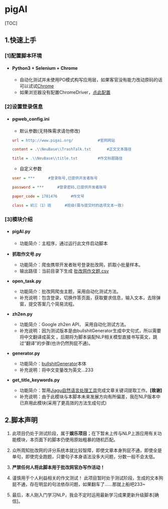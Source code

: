 # pigAI

[TOC]

## 1.快速上手

### [1]配置脚本环境

- #### **Python3 + Selenium + Chrome**

  - 自动化测试并未使用PO模式构写应用层，如果客官没有能力改动原码的话可以试试[Chrome](https://www.google.cn/chrome/)
  - 如果浏览器没有配置ChromeDriver，[点此配置](https://localprod.pandateacher.com/python-manuscript/crawler-html/chromedriver/ChromeDriver.html) 

### [2]设置登录信息

- #### **pgweb_config.ini**

  - 默认参数(无特殊需求请勿修改)

  ```ini
  url = http://www.pigai.org/ 			#官网网站
  
  content = .\\NeuBase\\TrashTalk.txt		#正文文本路径
  
  title = .\\NeuBase\\title.txt			#作文标题路径
  ```

  - 自定义参数

  ```ini
  user = ***      #登录账号,已提供开发者账号  
  
  password = ***      #登录密码,已提供开发者账号  
  
  paper_code = 1781476      #作文号  
  
  class = 初三（1）班      #班级(需与提交时的选项文本一致)  
  ```


### [3]模块介绍

- #### **pigAI.py**

  - 功能简介：主程序，通过运行此文件启动脚本

- **抓取作文号.py**

  - 功能简介：爬虫携带开发者账号登录批改网，抓取小批量样本。
  - 输出路径：当前目录下生成 <u>批改网作文题.csv</u>

- **open_task.py**

  - 功能简介：批改网爬虫主题，采用自动化测试方法。
  - 补充说明：包含登录，切换作答页面，获取要求信息，输入文本，去除弹窗，提交答案几个简易流程。

- **zh2en.py**

  - 功能简介：Google zh2en API， 采用自动化测试方法。
  - 补充说明：因为测试版本是由bullshitGenerator生成中文句式，所以需要将中文翻译成英文 。后期将为脚本装配NLP相关模型直接书写英文，跳过“翻译”的步骤(也许仍然狗屁不通)。

- **generator.py**

  - 功能简介：[bullshitGenerator](https://github.com/menzi11/BullshitGenerator)本体
  - 补充说明：将中文变量改为英文...233

- **get_title_keywords.py**

  - 功能简介：暂用[Jiagu自然语言处理工具](https://github.com/ownthink/Jiagu)完成文章关键词提取工作。**[**致谢**]**
  - 补充说明：由于此模块与本脚本未来发展方向有所偏差，我在NLP版本中已弃用此模块(采用了更高效的方法生成句式)

## 2.脚本声明

1. 此项目仍处于测试阶段，属于**娱乐项目**；在下暂未上传与NLP上游应用有关功能模块，本页面下的脚本仍使用原始粗暴的随机匹配。
2. 众所周知批改网的评分系统本就比较智障，即使文章本身狗屁不通，即使全是单句，即使完全跑题，只要句子本身语法没多大问题，分数一般不会太低。
3. **严禁任何人将此脚本用于批改网官办写作活动！**
4. 谨慎用于个人利益相关的作文测试！  此项目暂时处于测试阶段，生成的文本狗屁不通，存在明显的句法依存问题，如果翻车了……那就上船吧233~

5. 最后，本人刚入门学习NLP，我会不定时运用最新学习成果更新升级脚本[确信]。


